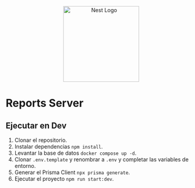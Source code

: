 <p align="center">
  <a href="http://nestjs.com/" target="blank"><img src="https://nestjs.com/img/logo-small.svg" width="200" alt="Nest Logo" /></a>
</p>

# Reports Server
## Ejecutar en Dev

1. Clonar el repositorio.
2. Instalar dependencias `npm install`.
3. Levantar la base de datos `docker compose up -d`.
4. Clonar `.env.template` y renombrar a `.env` y completar las variables de entorno.
5. Generar el Prisma Client `npx prisma generate`.
6. Ejecutar el proyecto `npm run start:dev`.
